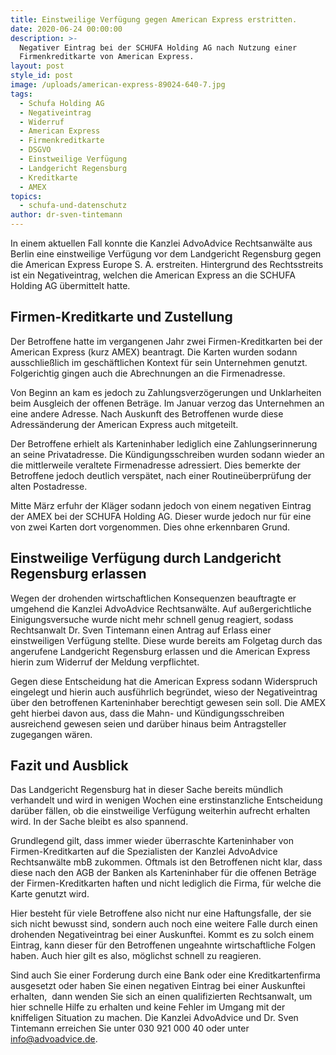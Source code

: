 ```yaml
---
title: Einstweilige Verfügung gegen American Express erstritten.
date: 2020-06-24 00:00:00
description: >-
  Negativer Eintrag bei der SCHUFA Holding AG nach Nutzung einer
  Firmenkreditkarte von American Express.
layout: post
style_id: post
image: /uploads/american-express-89024-640-7.jpg
tags:
  - Schufa Holding AG
  - Negativeintrag
  - Widerruf
  - American Express
  - Firmenkreditkarte
  - DSGVO
  - Einstweilige Verfügung
  - Landgericht Regensburg
  - Kreditkarte
  - AMEX
topics:
  - schufa-und-datenschutz
author: dr-sven-tintemann
---
```


In einem aktuellen Fall konnte die Kanzlei AdvoAdvice Rechtsanwälte aus Berlin eine einstweilige Verfügung vor dem Landgericht Regensburg gegen die American Express Europe S. A. erstreiten. Hintergrund des Rechtsstreits ist ein Negativeintrag, welchen die American Express an die SCHUFA Holding AG übermittelt hatte.

## Firmen-Kreditkarte und Zustellung

Der Betroffene hatte im vergangenen Jahr zwei Firmen-Kreditkarten bei der American Express (kurz AMEX) beantragt. Die Karten wurden sodann ausschlie&szlig;lich im geschäftlichen Kontext für sein Unternehmen genutzt. Folgerichtig gingen auch die Abrechnungen an die Firmenadresse.

Von Beginn an kam es jedoch zu Zahlungsverzögerungen und Unklarheiten beim Ausgleich der offenen Beträge. Im Januar verzog das Unternehmen an eine andere Adresse. Nach Auskunft des Betroffenen wurde diese Adressänderung der American Express auch mitgeteilt.&nbsp;

Der Betroffene erhielt als Karteninhaber lediglich eine Zahlungserinnerung an seine Privatadresse. Die Kündigungsschreiben wurden sodann wieder an die mittlerweile veraltete Firmenadresse adressiert. Dies bemerkte der Betroffene jedoch deutlich verspätet, nach einer Routineüberprüfung der alten Postadresse.

Mitte März erfuhr der Kläger sodann jedoch von einem negativen Eintrag der AMEX bei der SCHUFA Holding AG. Dieser wurde jedoch nur für eine von zwei Karten dort vorgenommen. Dies ohne erkennbaren Grund.

## Einstweilige Verfügung durch Landgericht Regensburg erlassen

Wegen der drohenden wirtschaftlichen Konsequenzen beauftragte er umgehend die Kanzlei AdvoAdvice Rechtsanwälte. Auf au&szlig;ergerichtliche Einigungsversuche wurde nicht mehr schnell genug reagiert, sodass Rechtsanwalt Dr. Sven Tintemann einen Antrag auf Erlass einer einstweiligen Verfügung stellte. Diese wurde bereits am Folgetag durch das angerufene Landgericht Regensburg erlassen und die American Express hierin zum Widerruf der Meldung verpflichtet.

Gegen diese Entscheidung hat die American Express sodann Widerspruch eingelegt und hierin auch ausführlich begründet, wieso der Negativeintrag über den betroffenen Karteninhaber berechtigt gewesen sein soll. Die AMEX geht hierbei davon aus, dass die Mahn- und Kündigungsschreiben ausreichend gewesen seien und darüber hinaus beim Antragsteller zugegangen wären.&nbsp;

## Fazit und Ausblick

Das Landgericht Regensburg hat in dieser Sache bereits mündlich verhandelt und wird in wenigen Wochen eine erstinstanzliche Entscheidung darüber fällen, ob die einstweilige Verfügung weiterhin aufrecht erhalten wird. In der Sache bleibt es also spannend.

Grundlegend gilt, dass immer wieder überraschte Karteninhaber von Firmen-Kreditkarten auf die Spezialisten der Kanzlei AdvoAdvice Rechtsanwälte mbB zukommen. Oftmals ist den Betroffenen nicht klar, dass diese nach den AGB der Banken als Karteninhaber für die offenen Beträge der Firmen-Kreditkarten haften und nicht lediglich die Firma, für welche die Karte genutzt wird.

Hier besteht für viele Betroffene also nicht nur eine Haftungsfalle, der sie sich nicht bewusst sind, sondern auch noch eine weitere Falle durch einen drohenden Negativeintrag bei einer Auskunftei. Kommt es zu solch einem Eintrag, kann dieser für den Betroffenen ungeahnte wirtschaftliche Folgen haben. Auch hier gilt es also, möglichst schnell zu reagieren.

Sind auch Sie einer Forderung durch eine Bank oder eine Kreditkartenfirma ausgesetzt oder haben Sie einen negativen Eintrag bei einer Auskunftei erhalten,&nbsp; dann wenden Sie sich an einen qualifizierten Rechtsanwalt, um hier schnelle Hilfe zu erhalten und keine Fehler im Umgang mit der kniffeligen Situation zu machen. Die Kanzlei AdvoAdvice und Dr. Sven Tintemann erreichen Sie unter 030 921 000 40 oder unter info@advoadvice.de.

&nbsp;